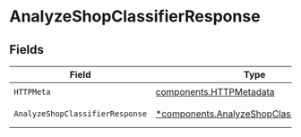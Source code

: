 # AnalyzeShopClassifierResponse


## Fields

| Field                                                                                                 | Type                                                                                                  | Required                                                                                              | Description                                                                                           |
| ----------------------------------------------------------------------------------------------------- | ----------------------------------------------------------------------------------------------------- | ----------------------------------------------------------------------------------------------------- | ----------------------------------------------------------------------------------------------------- |
| `HTTPMeta`                                                                                            | [components.HTTPMetadata](../../models/components/httpmetadata.md)                                    | :heavy_check_mark:                                                                                    | N/A                                                                                                   |
| `AnalyzeShopClassifierResponse`                                                                       | [*components.AnalyzeShopClassifierResponse](../../models/components/analyzeshopclassifierresponse.md) | :heavy_minus_sign:                                                                                    | Analysis succeeded                                                                                    |